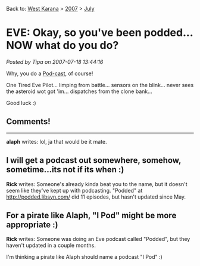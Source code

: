 Back to: [West Karana](/posts/westkarana.md) > [2007](/posts/2007/westkarana.md) > [July](./westkarana.md)
# EVE: Okay, so you've been podded... NOW what do you do?

*Posted by Tipa on 2007-07-18 13:44:16*

Why, you do a [Pod-cast](http://alaph.net/?p=369), of course!

One Tired Eve Pilot... limping from battle... sensors on the blink... never sees the asteroid wot got 'im... dispatches from the clone bank...

Good luck :)
## Comments!
---
**alaph** writes: lol, ja that would be it mate. 

I will get a podcast out somewhere, somehow, sometime...its not if its when :)
---
**Rick** writes: Someone's already kinda beat you to the name, but it doesn't seem like they've kept up with podcasting. "Podded" at http://podded.libsyn.com/ did 11 episodes, but hasn't updated since May. 

For a pirate like Alaph, "I Pod" might be more appropriate :)
---
**Rick** writes: Someone was doing an Eve podcast called "Podded", but they haven't updated in a couple months. 

I'm thinking a pirate like Alaph should name a podcast "I Pod" :)
